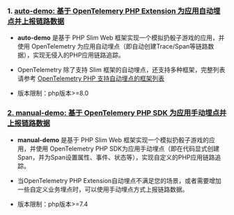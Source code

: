 ### 1. [auto-demo: 基于 OpenTelemery PHP Extension 为应用自动埋点并上报链路数据](https://github.com/alibabacloud-observability/php-demo/blob/master/opentelemetry-demo/auto-demo/README.md)
  
* **auto-demo** 是基于 PHP Slim Web 框架实现一个模拟扔骰子游戏的应用，并使用 OpenTelemetry 为应用自动埋点（即自动创建Trace/Span等链路数据），实现无侵入的PHP应用链路追踪。

* OpenTelemetry 除了支持 Slim 框架的自动埋点，还支持多种框架，完整列表请参考 [OpenTelemetry PHP 支持自动埋点的框架列表](https://opentelemetry.io/ecosystem/registry/?component=instrumentation&language=php)

* 版本限制：php版本>=8.0

### [2. manual-demo: 基于 OpenTelemery PHP SDK 为应用手动埋点并上报链路数据](https://github.com/alibabacloud-observability/php-demo/blob/master/opentelemetry-demo/manual-demo/README.md)

* **manual-demo** 是基于 PHP Slim Web 框架实现一个模拟扔骰子游戏的应用，并使用 OpenTelemetry PHP SDK为应用手动埋点（即在代码显式创建Span，并为Span设置属性、事件、状态等），实现自定义的PHP应用链路追踪。

* 当OpenTelemetry PHP Extension自动埋点不满足您的场景，或者需要增加一些自定义业务埋点时，可以使用手动埋点方式上报链路数据。

* 版本限制：php版本>=7.4